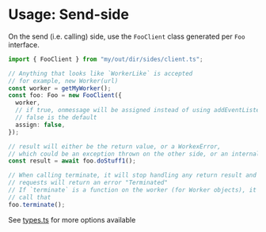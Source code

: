 # Usage: Send-side

On the send (i.e. calling) side, use the `FooClient` class generated per `Foo` interface.

```typescript
import { FooClient } from "my/out/dir/sides/client.ts";

// Anything that looks like `WorkerLike` is accepted
// for example, new Worker(url)
const worker = getMyWorker();
const foo: Foo = new FooClient({
  worker,
  // if true, onmessage will be assigned instead of using addEventListener
  // false is the default
  assign: false,
});

// result will either be the return value, or a WorkexError,
// which could be an exception thrown on the other side, or an internal error
const result = await foo.doStuff1();

// When calling terminate, it will stop handling any return result and newer
// requests will return an error "Terminated"
// If `terminate` is a function on the worker (for Worker objects), it will also
// call that
foo.terminate();
```

See [types.ts](https://github.com/Pistonite/workex/blob/main/lib/src/types.ts) for more options available
